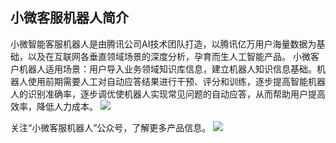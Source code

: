 ## 小微客服机器人简介
小微智能客服机器人是由腾讯公司AI技术团队打造，以腾讯亿万用户海量数据为基础，以及在互联网各垂直领域场景的深度分析，孕育而生人工智能产品。 小微客户机器人适用场景：用户导入业务领域知识库信息，建立机器人知识信息基础。机器人使用前期需要人工对自动应答结果进行干预、评分和训练，逐步提高智能机器人的识别准确率，逐步调优使机器人实现常见问题的自动应答，从而帮助用户提高效率，降低人力成本。
![](http://imgcache.tce.fsphere.cn/image/mc.qcloudimg.com/static/img/1d4e13280e1b70c19342263f48510d93/image.png)

关注“小微客服机器人”公众号，了解更多产品信息。
![](http://imgcache.tce.fsphere.cn/image/main.qcloudimg.com/raw/0285bdd408f1d3cd2e58208f6883418f.png)
